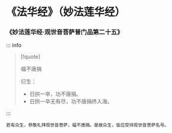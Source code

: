 # 《法华经》（妙法莲华经）

### 《妙法莲华经·观世音菩萨普门品第二十五》

::: info

> [!quote]
>
> 福不唐捐
>
> 衍生：
> - 日拱一卒，功不唐捐。
> - 日拱一卒无有尽，功不唐捐终入海。

:::

```
若有众生，恭敬礼拜观世音菩萨，福不唐捐。是故众生，皆应受持观世音菩萨名号。
```
